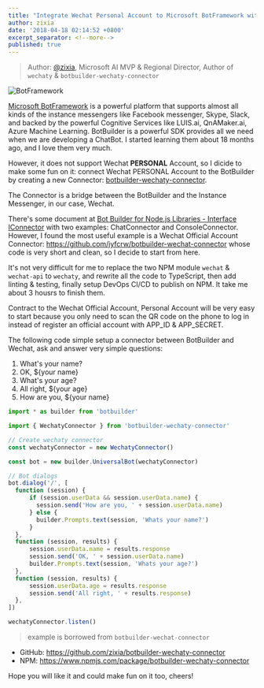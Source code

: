 ```yaml
---
title: "Integrate Wechat Personal Account to Microsoft BotFramework with a BotBuilder Wechaty Connector"
author: zixia
date: '2018-04-18 02:14:52 +0800'
excerpt_separator: <!--more-->
published: true
---
```


> Author: [@zixia](https://github.com/zixia), Microsoft AI MVP & Regional Director, Author of `wechaty` & `botbuilder-wechaty-connector`

![BotFramework](/downloads/2018/botframework.jpg)

[Microsoft BotFramework](https://dev.botframework.com/) is a powerful platform that supports almost all kinds of the instance messengers like Facebook messenger, Skype, Slack, and backed by the powerful Cognitive Services like LUIS.ai, QnAMaker.ai, Azure Machine Learning. BotBuilder is a powerful SDK provides all we need when we are developing a ChatBot. I started learning them about 18 months ago, and I love them very much.

However, it does not support Wechat **PERSONAL** Account, so I dicide to make some fun on it: connect Wechat PERSONAL Account to the BotBuilder by creating a new Connector: [botbuilder-wechaty-connector](https://github.com/zixia/botbuilder-wechaty-connector).

<!--more-->

The Connector is a bridge between the BotBuilder and the Instance Messenger, in our case, Wechat.

There's some document at [Bot Builder for Node.js
Libraries - Interface IConnector](https://docs.botframework.com/en-us/node/builder/chat-reference/interfaces/_botbuilder_d_.iconnector.html) with two examples: ChatConnector and ConsoleConnector. However, I found the most useful example is a Wechat Official Account Connector: https://github.com/jyfcrw/botbuilder-wechat-connector whose code is very short and clean, so I decide to start from here.

It's not very difficult for me to replace the two NPM module `wechat` & `wechat-api` to `wechaty`, and rewrite all the code to TypeScript, then add linting & testing, finally setup DevOps CI/CD to publish on NPM. It take me about 3 housrs to finish them.

Contract to the Wechat Official Account, Personal Account will be very easy to start because you only need to scan the QR code on the phone to log in instead of register an official account with APP_ID & APP_SECRET.

The following code simple setup a connector between BotBuilder and Wechat, ask and answer very simple questions:

1. What's your name?
1. OK, ${your name}
1. What's your age?
1. All right, ${your age}
1. How are you, ${your name}

```ts
import * as builder from 'botbuilder'

import { WechatyConnector } from 'botbuilder-wechaty-connector'

// Create wechaty connector
const wechatyConnector = new WechatyConnector()

const bot = new builder.UniversalBot(wechatyConnector)

// Bot dialogs
bot.dialog('/', [
  function (session) {
      if (session.userData && session.userData.name) {
        session.send('How are you, ' + session.userData.name)
      } else {
        builder.Prompts.text(session, 'Whats your name?')
      }
  },
  function (session, results) {
      session.userData.name = results.response
      session.send('OK, ' + session.userData.name)
      builder.Prompts.text(session, 'Whats your age?')
  },
  function (session, results) {
      session.userData.age = results.response
      session.send('All right, ' + results.response)
  },
])

wechatyConnector.listen()
```

> example is borrowed from `botbuilder-wechat-connector`

* GitHub: https://github.com/zixia/botbuilder-wechaty-connector
* NPM: https://www.npmjs.com/package/botbuilder-wechaty-connector

Hope you will like it and could make fun on it too, cheers!
